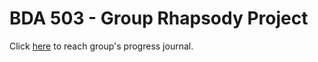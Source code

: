# BDA 503 - Group Rhapsody Project

Click [here](https://pjournal.github.io/mef04g-rhapsody/) to reach group's progress journal.
